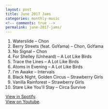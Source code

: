 ```yaml
---
layout: post
title: June 2017 Jams
categories: monthly-music
<!-- comments: true -->
permalink: june-2017-jams/
---
```


1. Waterslide – Chon
2. Berry Streets (feat. GoYama) – Chon, GoYama
3. No Signal – Chon
4. For Shelley (Unheard) – A Lot Like Birds
5. Trace the Lines – A Lot Like Birds
6. Atoms in Evening – A Lot Like Birds
7. I'm Awake – Intervals
8. Black Night, Golden Circus – Strawberry Girls
9. Vanilla Rainforest – Strawberry Girls
10. Stare Like You'll Stay – Circa Survive

[View in Spotify][spotify].  
[View on Youtube][youtube].

[spotify]: https://open.spotify.com/user/fred.hohman/playlist/2FSXRc9lF4g3hNm7WQb3Xz "View in Spotify."
[youtube]: https://www.youtube.com/playlist?list=PL7t4sFPlrvYUQgURZNl_79xCPzVtDixGe "View on Youtube."